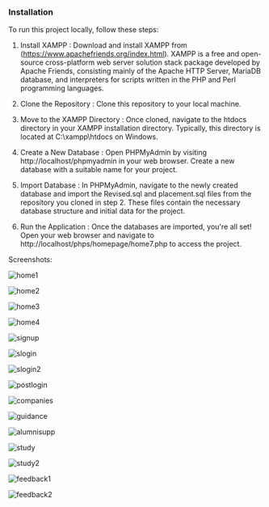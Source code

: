 ### Installation

To run this project locally, follow these steps:

1.  Install XAMPP : Download and install XAMPP from (https://www.apachefriends.org/index.html). XAMPP is a free and open-source cross-platform web server solution stack package developed by Apache Friends, consisting mainly of the Apache HTTP Server, MariaDB database, and interpreters for scripts written in the PHP and Perl programming languages.

2.  Clone the Repository : Clone this repository to your local machine. 

3.  Move to the XAMPP Directory : Once cloned, navigate to the   htdocs   directory in your XAMPP installation directory. Typically, this directory is located at   C:\xampp\htdocs   on Windows.

4.  Create a New Database : Open PHPMyAdmin by visiting   http://localhost/phpmyadmin   in your web browser. Create a new database with a suitable name for your project.
5.  Import Database : In PHPMyAdmin, navigate to the newly created database and import the   Revised.sql   and   placement.sql   files from the repository you cloned in step 2. These files contain the necessary database structure and initial data for the project.
6.  Run the Application : Once the databases are imported, you're all set! Open your web browser and navigate to   http://localhost/phps/homepage/home7.php   to access the project.

Screenshots: 

![home1](https://github.com/AmeyH123/CPMS/assets/105809100/7bc0c436-67e3-4c14-9296-e1394c91ef63)

![home2](https://github.com/AmeyH123/CPMS/assets/105809100/36c8bedb-3313-47a4-86d8-cb8bad60c89f)

![home3](https://github.com/AmeyH123/CPMS/assets/105809100/4abe6485-c15a-43e4-bd5e-f634676272ac)

![home4](https://github.com/AmeyH123/CPMS/assets/105809100/f2400daa-9147-4817-951e-aed712c7baba)

![signup](https://github.com/AmeyH123/CPMS/assets/105809100/dea7a53f-19fb-46dd-adae-0f86724cc62d)

![slogin](https://github.com/AmeyH123/CPMS/assets/105809100/086c3f9f-d2c9-4049-b9e8-da91105e46ec)

![slogin2](https://github.com/AmeyH123/CPMS/assets/105809100/79f9a25e-2c5c-4b87-8fcc-ab7e626060ac)

![postlogin](https://github.com/AmeyH123/CPMS/assets/105809100/968b6359-7142-48ed-865b-ed28b5dcfa83)

![companies](https://github.com/AmeyH123/CPMS/assets/105809100/fa679553-8999-4539-8bbf-0dde10f1058e)

![guidance](https://github.com/AmeyH123/CPMS/assets/105809100/0d8fcbab-a3e5-4d69-b065-15467640028e)

![alumnisupp](https://github.com/AmeyH123/CPMS/assets/105809100/ca54084d-46e0-4023-ae44-249fdeeda435)

![study](https://github.com/AmeyH123/CPMS/assets/105809100/ace90cff-77bd-4bd7-8cda-b6e6e42ad55d)

![study2](https://github.com/AmeyH123/CPMS/assets/105809100/3c83adac-74bd-4638-8398-1c004c4df32f)

![feedback1](https://github.com/AmeyH123/CPMS/assets/105809100/58151782-8dc2-442c-8f75-590a0e9f541e)

![feedback2](https://github.com/AmeyH123/CPMS/assets/105809100/69517f66-92f9-44bc-8c5a-44fdd123eefa)

